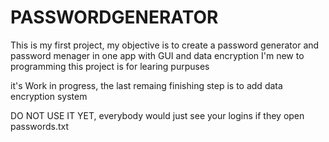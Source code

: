 # PASSWORDGENERATOR

This is my first project, my objective is to create a password generator and password menager in one app with GUI and data encryption
I'm new to programming this project is for learing purpuses

it's Work in progress, the last remaing finishing step is to add data encryption system

DO NOT USE IT YET, everybody would just see your logins if they open passwords.txt
